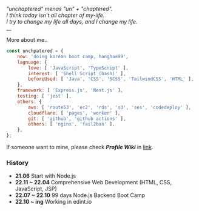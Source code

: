_"unchaptered" menas "un" + "chaptered".<br>
I think today isn't all chapter of my-iife.<br>
I try to change my life all days, and I change my life._<br>__

More about me..

```javascript
const unchpatered = {
    now: 'doing korean boot camp, hanghae99',
    lagnuage: {
        love: [ 'JavaScript', 'TypeScript' ],
        interest: [ 'Shell Script (bash)' ],
        beforeUsed: [ 'Java', 'CSS', 'SCSS', 'TailwindCSS', 'HTML' ],
    },
    framework: [ 'Express.js', 'Nest.js' ],
    testing: [ 'jest' ],
    others: {
        aws: [ 'route53', 'ec2', 'rds', 's3', 'ses', 'codedeploy' ],
        cloudflare: [ 'pages', 'worker' ],
        git: [ 'github', 'github actions' ],
        others: [ 'nginx', 'fail2ban' ],
    },
};
```

If someone want to mine, please check ***Profile Wiki*** in [link](https://github.com/unchaptered/unchaptered/wiki).


### History

- **21.06** Start with Node.js
- **22.11 ~ 22.04** Comprehensive Web Development (HTML, CSS, JavaScript, JSP)
- **22.07 ~ 22.10** 99 days Node.js Backend Boot Camp
- **22.10 ~ ing** Working in edint.io


<!--Logs

[![Unchapetered's Cards](https://github-readme-stats.vercel.app/api?username=unchaptered)](https://github.com/anuraghazra/github-readme-stats)-->
